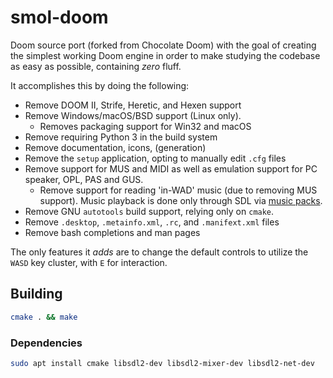 # smol-doom

Doom source port (forked from Chocolate Doom) with the goal of creating the simplest working Doom engine in order to make studying the codebase as easy as possible, containing _zero_ fluff.

It accomplishes this by doing the following:

- Remove DOOM II, Strife, Heretic, and Hexen support
- Remove Windows/macOS/BSD support (Linux only).
  - Removes packaging support for Win32 and macOS
- Remove requiring Python 3 in the build system
- Remove documentation, icons, (generation)
- Remove the `setup` application, opting to manually edit `.cfg` files
- Remove support for MUS and MIDI as well as emulation support for PC speaker, OPL, PAS and GUS.
  - Remove support for reading 'in-WAD' music (due to removing MUS support). Music playback is done only through SDL via [music packs](https://www.chocolate-doom.org/wiki/index.php/Digital_music_packs).
- Remove GNU `autotools` build support, relying only on `cmake`.
- Remove `.desktop`, `.metainfo.xml`, `.rc`, and `.manifext.xml` files
- Remove bash completions and man pages

The only features it _adds_ are to change the default controls to utilize the `WASD` key cluster, with `E` for interaction.

## Building

```bash
cmake . && make
```

### Dependencies

```bash
sudo apt install cmake libsdl2-dev libsdl2-mixer-dev libsdl2-net-dev
```


